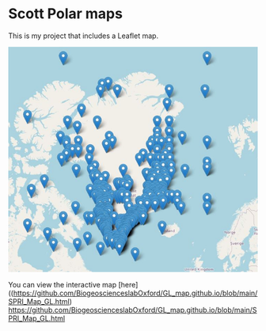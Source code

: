 # Scott Polar maps


This is my project that includes a Leaflet map.

![Map Screenshot](gl_screenshot.JPG)

You can view the interactive map [here]((https://github.com/BiogeoscienceslabOxford/GL_map.github.io/blob/main/SPRI_Map_GL.html)
https://github.com/BiogeoscienceslabOxford/GL_map.github.io/blob/main/SPRI_Map_GL.html
